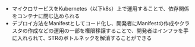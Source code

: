 * マイクロサービスをKubernetes（以下k8s）上で運用することで、依存関係をコンテナに閉じ込められる
* デプロイ方法をManifestとしてコード化し、開発者にManifestの作成やクラスタの作成などの運用の一部を権限移譲することで、開発者はインフラを手に入れられて、STRのボトルネックを解消することができる